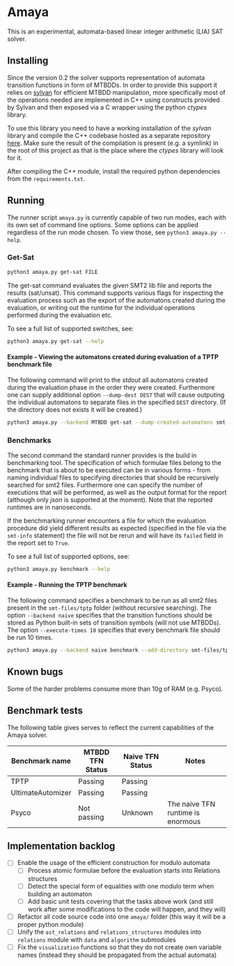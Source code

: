 # Amaya

This is an experimental, automata-based linear integer arithmetic (LIA) SAT solver. 

## Installing
Since the version 0.2 the solver supports representation of automata transition functions in form of MTBDDs.
In order to provide this support it relies on [sylvan](https://github.com/trolando/sylvan) for efficient MTBDD manipulation, 
more specifically most of the operations needed are implemented in C++ using constructs provided by Sylvan and then exposed
via a C wrapper using the python _ctypes_ library.

To use this library you need to have a working installation of the _sylvan_ library and compile the C++ codebase
hosted as a separate repository [here](https://github.com/MichalHe/learning-sylvan). Make sure the result of the
compilation is present (e.g. a symlink) in the root of this project as that is the place where the _ctypes_ library
will look for it.

After compiling the C++ module, install the required python dependencies from the `requirements.txt`.

## Running
The runner script `amaya.py` is currently capable of two run modes, each with its own set of command line options. Some
options can be applied regardless of the run mode chosen. To view those, see `python3 amaya.py --help`. 

### Get-Sat 
```bash
python3 amaya.py get-sat FILE
```
The get-sat command evaluates the given SMT2 lib file and reports the results (sat/unsat). This command supports various
flags for inspecting the evaluation process such as the export of the automatons created during the evaluation, or writing
out the runtime for the individual operations performed during the evaluation etc. 

To see a full list of supported switches, see:
```bash
python3 amaya.py get-sat --help
```

#### Example - Viewing the automatons created during evaluation of a TPTP benchmark file
The following command will print to the _stdout_ all automatons created during the evaluation phase in the order they were created. 
Furthermore one can supply additional option `--dump-dest DEST` that will cause outputing the individual automatons to separate
files in the specified `DEST` directory. (If the directory does not exists it will be created.)
```bash
python3 amaya.py --backend MTBDD get-sat --dump-created-automatons smt-files/tptp/ARI005\=1.smt2
```

### Benchmarks
The second command the standard runner provides is the build in benchmarking tool. The specification of which formulae files 
belong to the benchmark that is about to be executed can be in various forms - from naming individual files to specifying
directories that should be recursively searched for smt2 files. Furthermore one can specify the number of executions that will
be performed, as well as the output format for the report (although only _json_ is supported at the moment). Note that the reported
runtimes are in nanoseconds.

If the benchmarking runner encounters a file for which the evaluation procedure did yield different results as expected (specified
in the file via the `smt-info` statement) the file will not be rerun and will have its `failed` field in the report set to `True`.

To see a full list of supported options, see:
```bash
python3 amaya.py benchmark --help
```

#### Example - Running the TPTP benchmark
The following command specifies a benchmark to be run as all smt2 files present in the `smt-files/tptp` folder (without recursive
searching). The option `--backend naive` specifies that the transition functions should be stored as Python built-in sets of transition symbols
(will not use MTBDDs). The option `--execute-times 10` specifies that every benchmark file should be run 10 times. 
```bash
python3 amaya.py --backend naive benchmark --add-directory smt-files/tptp/ --execute-times 10
```

## Known bugs
Some of the harder problems consume more than 10g of RAM (e.g. Psyco).

## Benchmark tests
The following table gives serves to reflect the current capabilities of the Amaya solver. 

|Benchmark name | MTBDD TFN Status | Naive TFN Status |Notes |
--- | --- | --- | ---
| TPTP | Passing | Passing | |
| UltimateAutomizer | Passing | Passing | |
| Psyco | Not passing | Unknown | The naive TFN runtime is enormous |

## Implementation backlog
- [ ] Enable the usage of the efficient construction for modulo automata
  - [ ] Process atomic formulae before the evaluation starts into Relations structures
  - [ ] Detect the special form of equalities with one modulo term when building an automaton
  - [ ] Add basic unit tests covering that the tasks above work (and still work after some modifications to the code will happen, and they will)
- [ ] Refactor all code source code into one `amaya/` folder (this way it will be a proper python module)
- [ ] Unify the `ast_relations` and `relations_structures` modules into `relations` module with `data` and `algorithm` submodules
- [ ] Fix the `visualization` functions so that they do not create own variable names (instead they should be propagated from the actual automata)
